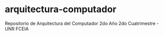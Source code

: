 # arquitectura-computador
Repositorio de Arquitectura del Computador 2do Año 2do Cuatrimestre - UNR FCEIA
